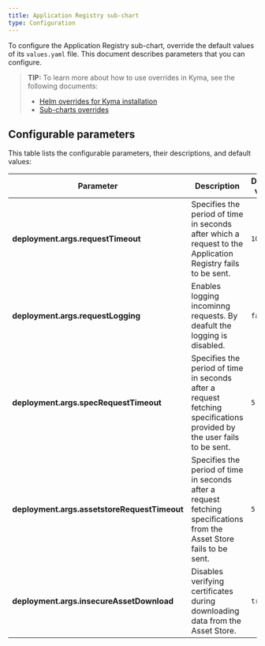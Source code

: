 ```yaml
---
title: Application Registry sub-chart
type: Configuration
---
```


To configure the Application Registry sub-chart, override the default values of its `values.yaml` file. This document describes parameters that you can configure.

>**TIP:** To learn more about how to use overrides in Kyma, see the following documents: 
>* [Helm overrides for Kyma installation](/root/kyma/#configuration-helm-overrides-for-kyma-installation)
>* [Sub-charts overrides](/root/kyma/#configuration-helm-overrides-for-kyma-installation-sub-chart-overrides)

## Configurable parameters

This table lists the configurable parameters, their descriptions, and default values:

| Parameter | Description | Default value |
|-----------|-------------|---------------|
| **deployment.args.requestTimeout** | Specifies the period of time in seconds after which a request to the Application Registry fails to be sent. | `10` |
| **deployment.args.requestLogging** | Enables logging incominng requests. By deafult the logging is disabled. | `false` |
| **deployment.args.specRequestTimeout** | Specifies the period of time in seconds after a request fetching specifications provided by the user fails to be sent. | `5` |
| **deployment.args.assetstoreRequestTimeout** | Specifies the period of time in seconds after a request fetching specifications from the Asset Store fails to be sent. | `5` |
| **deployment.args.insecureAssetDownload** | Disables verifying certificates during downloading data from the Asset Store. | `true` | 
